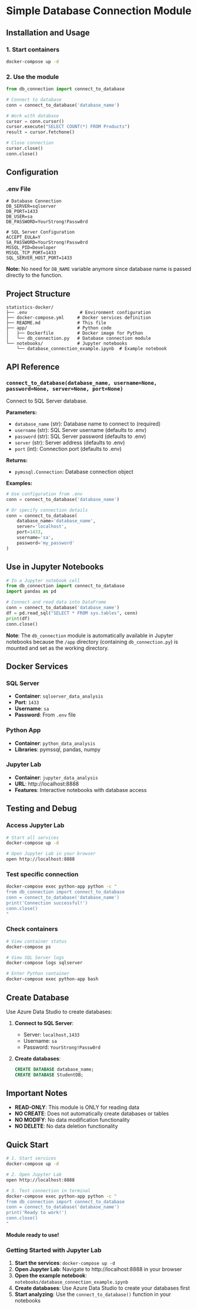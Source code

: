 # Simple Database Connection Module

## Installation and Usage

### 1. Start containers
```bash
docker-compose up -d
```

### 2. Use the module
```python
from db_connection import connect_to_database

# Connect to database
conn = connect_to_database('database_name')

# Work with database
cursor = conn.cursor()
cursor.execute("SELECT COUNT(*) FROM Products")
result = cursor.fetchone()

# Close connection
cursor.close()
conn.close()
```

## Configuration

### .env File
```env
# Database Connection
DB_SERVER=sqlserver
DB_PORT=1433
DB_USER=sa
DB_PASSWORD=YourStrong!Passw0rd

# SQL Server Configuration
ACCEPT_EULA=Y
SA_PASSWORD=YourStrong!Passw0rd
MSSQL_PID=Developer
MSSQL_TCP_PORT=1433
SQL_SERVER_HOST_PORT=1433
```

**Note:** No need for `DB_NAME` variable anymore since database name is passed directly to the function.

## Project Structure

```
statistics-docker/
├── .env                    # Environment configuration
├── docker-compose.yml     # Docker services definition
├── README.md              # This file
├── app/                   # Python code
│   ├── Dockerfile         # Docker image for Python
│   └── db_connection.py   # Database connection module
└── notebooks/             # Jupyter notebooks
    └── database_connection_example.ipynb  # Example notebook
```

## API Reference

### `connect_to_database(database_name, username=None, password=None, server=None, port=None)`

Connect to SQL Server database.

**Parameters:**
- `database_name` (str): Database name to connect to (required)
- `username` (str): SQL Server username (defaults to .env)
- `password` (str): SQL Server password (defaults to .env)
- `server` (str): Server address (defaults to .env)
- `port` (int): Connection port (defaults to .env)

**Returns:**
- `pymssql.Connection`: Database connection object

**Examples:**
```python
# Use configuration from .env
conn = connect_to_database('database_name')

# Or specify connection details
conn = connect_to_database(
    database_name='database_name',
    server='localhost',
    port=1433,
    username='sa',
    password='my_password'
)
```

## Use in Jupyter Notebooks
```python
# In a Jupyter notebook cell
from db_connection import connect_to_database
import pandas as pd

# Connect and read data into DataFrame
conn = connect_to_database('database_name')
df = pd.read_sql("SELECT * FROM sys.tables", conn)
print(df)
conn.close()
```

**Note**: The `db_connection` module is automatically available in Jupyter notebooks because the `/app` directory (containing `db_connection.py`) is mounted and set as the working directory.

## Docker Services

### SQL Server
- **Container**: `sqlserver_data_analysis`
- **Port**: `1433`
- **Username**: `sa`
- **Password**: From `.env` file

### Python App
- **Container**: `python_data_analysis`
- **Libraries**: pymssql, pandas, numpy

### Jupyter Lab
- **Container**: `jupyter_data_analysis`
- **URL**: http://localhost:8888
- **Features**: Interactive notebooks with database access

## Testing and Debug

### Access Jupyter Lab
```bash
# Start all services
docker-compose up -d

# Open Jupyter Lab in your browser
open http://localhost:8888
```

### Test specific connection
```bash
docker-compose exec python-app python -c "
from db_connection import connect_to_database
conn = connect_to_database('database_name')
print('Connection successful!')
conn.close()
"
```

### Check containers
```bash
# View container status
docker-compose ps

# View SQL Server logs
docker-compose logs sqlserver

# Enter Python container
docker-compose exec python-app bash
```

## Create Database

Use Azure Data Studio to create databases:

1. **Connect to SQL Server**:
   - Server: `localhost,1433`
   - Username: `sa`
   - Password: `YourStrong!Passw0rd`

2. **Create databases**:
   ```sql
   CREATE DATABASE database_name;
   CREATE DATABASE StudentDB;
   ```

## Important Notes

- **READ-ONLY**: This module is ONLY for reading data
- **NO CREATE**: Does not automatically create databases or tables
- **NO MODIFY**: No data modification functionality
- **NO DELETE**: No data deletion functionality

## Quick Start

```bash
# 1. Start services
docker-compose up -d

# 2. Open Jupyter Lab
open http://localhost:8888

# 3. Test connection in terminal
docker-compose exec python-app python -c "
from db_connection import connect_to_database
conn = connect_to_database('database_name')
print('Ready to work!')
conn.close()
"
```

**Module ready to use!** 

### Getting Started with Jupyter Lab

1. **Start the services**: `docker-compose up -d`
2. **Open Jupyter Lab**: Navigate to http://localhost:8888 in your browser
3. **Open the example notebook**: `notebooks/database_connection_example.ipynb`
4. **Create databases**: Use Azure Data Studio to create your databases first
5. **Start analyzing**: Use the `connect_to_database()` function in your notebooks
